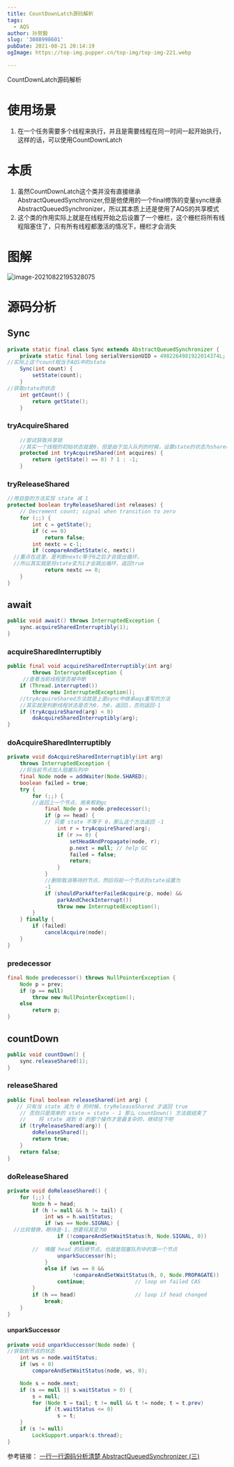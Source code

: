 ```yaml
---
title: CountDownLatch源码解析
tags:
  - AQS
author: 孙贺毅
slug: '3088998601'
pubDate: 2021-08-21 20:14:19
ogImage: https://top-img.pupper.cn/top-img/top-img-221.webp

---
```


CountDownLatch源码解析

<!-- more -->

# 使用场景

1. 在一个任务需要多个线程来执行，并且是需要线程在同一时间一起开始执行，这样的话，可以使用CountDownLatch
# 本质

1. 虽然CountDownLatch这个类并没有直接继承AbstractQueuedSynchronizer,但是他使用的一个final修饰的变量sync继承AbstractQueuedSynchronizer，所以其本质上还是使用了AQS的共享模式
2. 这个类的作用实际上就是在线程开始之后设置了一个栅栏，这个栅栏将所有线程阻塞住了，只有所有线程都激活的情况下，栅栏才会消失
# 图解

![image-20210822195328075](https://gitee.com/flow_disaster/blog-map-bed/raw/master/img/image-20210822195328075.png)

# 源码分析
## Sync
```java
private static final class Sync extends AbstractQueuedSynchronizer {
    private static final long serialVersionUID = 4982264981922014374L;
//实际上这个count相当于AQS中的state
    Sync(int count) {
        setState(count);
    }
//获取state的状态
    int getCount() {
        return getState();
    }
```
### tryAcquireShared
```java
    //尝试获取共享锁
    //其实一个线程的初始状态就是0，但是由于加入队列的时候，设置state的状态为shared，所以第一次进来一般不会时0，所以直接返回-1
    protected int tryAcquireShared(int acquires) {
        return (getState() == 0) ? 1 : -1;
    }
```
### tryReleaseShared
```java
//用自旋的方法实现 state 减 1
protected boolean tryReleaseShared(int releases) {
    // Decrement count; signal when transition to zero
    for (;;) {
        int c = getState();
        if (c == 0)
            return false;
        int nextc = c-1;
        if (compareAndSetState(c, nextc))
  //重点在这里，是判断nextc等于0之后才会提出循环，
  //所以其实就是将state变为1才会跳出循环，返回true
            return nextc == 0;
    }
}
```
## await
```java
public void await() throws InterruptedException {
    sync.acquireSharedInterruptibly(1);
}
```
### acquireSharedInterruptibly
```java
public final void acquireSharedInterruptibly(int arg)
        throws InterruptedException {
     //查看当前线程是否被中断
    if (Thread.interrupted())
        throw new InterruptedException();
    //tryAcquireShared方法就是上面sync中继承aqs重写的方法
    //其实就是判断线程状态是否为0，为0，返回1，否则返回-1
    if (tryAcquireShared(arg) < 0)
        doAcquireSharedInterruptibly(arg);
}
```
### doAcquireSharedInterruptibly
```java
private void doAcquireSharedInterruptibly(int arg)
    throws InterruptedException {
    //将当前节点加入阻塞队列中
    final Node node = addWaiter(Node.SHARED);
    boolean failed = true;
    try {
        for (;;) {
        //返回上一个节点，用来帮助gc
            final Node p = node.predecessor();
            if (p == head) {
            // 只要 state 不等于 0，那么这个方法返回 -1
                int r = tryAcquireShared(arg);
                if (r >= 0) {
                    setHeadAndPropagate(node, r);
                    p.next = null; // help GC
                    failed = false;
                    return;
                }
            }
            //删除取消等待的节点，然后将前一个节点的state设置为
            -1
            if (shouldParkAfterFailedAcquire(p, node) &&
                parkAndCheckInterrupt())
                throw new InterruptedException();
        }
    } finally {
        if (failed)
            cancelAcquire(node);
    }
}
```
### predecessor
```java
final Node predecessor() throws NullPointerException {
    Node p = prev;
    if (p == null)
        throw new NullPointerException();
    else
        return p;
}
```
## countDown
```java
public void countDown() {
    sync.releaseShared(1);
}
```
### releaseShared
```java
public final boolean releaseShared(int arg) {
   // 只有当 state 减为 0 的时候，tryReleaseShared 才返回 true
    // 否则只是简单的 state = state - 1 那么 countDown() 方法就结束了
    //    将 state 减到 0 的那个操作才是最复杂的，继续往下吧
    if (tryReleaseShared(arg)) {
        doReleaseShared();
        return true;
    }
    return false;
}
```
### doReleaseShared
```java
private void doReleaseShared() {
    for (;;) {
        Node h = head;
        if (h != null && h != tail) {
            int ws = h.waitStatus;
            if (ws == Node.SIGNAL) {
  //比较替换，期待是-1，想要将其变为0
                if (!compareAndSetWaitStatus(h, Node.SIGNAL, 0))
                    continue;            
        //  唤醒 head 的后继节点，也就是阻塞队列中的第一个节点
                unparkSuccessor(h);
            }
            else if (ws == 0 &&
                     !compareAndSetWaitStatus(h, 0, Node.PROPAGATE))
                continue;                // loop on failed CAS
        }
        if (h == head)                   // loop if head changed
            break;
    }
}
```
#### unparkSuccessor
```java
private void unparkSuccessor(Node node) {
//获取到节点的状态
    int ws = node.waitStatus;
    if (ws < 0)
        compareAndSetWaitStatus(node, ws, 0);

    Node s = node.next;
    if (s == null || s.waitStatus > 0) {
        s = null;
        for (Node t = tail; t != null && t != node; t = t.prev)
            if (t.waitStatus <= 0)
                s = t;
    }
    if (s != null)
        LockSupport.unpark(s.thread);
}
```
参考链接：
 [一行一行源码分析清楚 AbstractQueuedSynchronizer (三)](https://javadoop.com/post/AbstractQueuedSynchronizer-3)